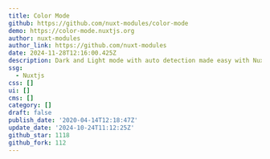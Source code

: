 ```yaml
---
title: Color Mode
github: https://github.com/nuxt-modules/color-mode
demo: https://color-mode.nuxtjs.org
author: nuxt-modules
author_link: https://github.com/nuxt-modules
date: 2024-11-28T12:16:00.425Z
description: Dark and Light mode with auto detection made easy with Nuxt 🌗
ssg:
  - Nuxtjs
css: []
ui: []
cms: []
category: []
draft: false
publish_date: '2020-04-14T12:18:47Z'
update_date: '2024-10-24T11:12:25Z'
github_star: 1118
github_fork: 112
---
```

